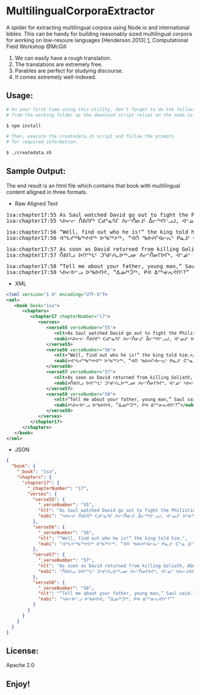 MultilingualCorporaExtractor
============================

A spider for extracting multilingual corpora using Node.io and international bibles. This can be handy for building reasonably sized multilingual corpora for working on low-resoure languages [Henderson 2013] [1], Computational Field Workshop @McGill

1. We can easily have a rough translation.
2. The translations are extremely free.
3. Parables are perfect for studying discourse.
4. It comes extremely well-indexed.

Usage: 
------

```bash
# On your first time using this utility, don't forget to do the following
# from the working folder as the download script relies on the node.io package:

$ npm install
```

```bash
# Then, execute the createdata.sh script and follow the prompts
# for required information.

$ ./createdata.sh
```

Sample Output:
--------------

The end result is an html file which contains that book with multilingual content alligned in three formats.  

* Raw Aligned Text
<pre>
1sa:chapter17:55 As Saul watched David go out to fight the Philistine, he asked Abner, the commander of his army, “Abner, whose son is this young man?”
1sa:chapter17:55 ᓴᐅᓕᓕ ᑍᕕᑎᒥᒃ ᑕᑯᓐᓇᕋᒥ ᐱᓕᔅᑍᓂᒧᑦ ᐂᓕᖅᑎᓪᓗᒍ, ᐋᑉᓄᒧᑦ ᐅᖃᖅᐳᖅ, ᐅᓇᑕᖅᑐᒃᓴᓄᑦ ᐊᖓᔪᖅᑲᐅᔪᒧᑦ, “ᐋᑉᓅ ᑭᐊᖑᓇ ᐃᕐᖕᓂᖓ ᐃᓅᓱᒃᑐᖅ?”
</pre>
<pre>
1sa:chapter17:56 “Well, find out who he is!” the king told him.
1sa:chapter17:56 ᐊᖓᔪᖅᑳᖅᔪᐊᖅ ᐅᖃᖅᐳᖅ, “ᐊᑏ ᖃᐅᔨᒋᐊᓕᕆᑦ ᑭᓇᒧᑦ ᑖᓐᓇ ᐃᕐᖕᓂᕆᔭᐅᖕᒪᖔᑦ ᐃᓅᓱᒃᑐᖅ.”
</pre>
<pre>
1sa:chapter17:57 As soon as David returned from killing Goliath, Abner brought him to Saul with the Philistine’s head still in his hand. 
1sa:chapter17:57 ᑍᕕᑎᓗ ᐅᑎᕐᖕᒪᑦ ᑐᖁᑦᓯᓚᐅᖅᓗᓂ ᐱᓕᔅᑍᓂᒥᐅᒥᒃ, ᐋᑉᓅᑉ ᓴᐅᓕᒧᐊᕈᑎᕚ, ᐱᓕᔅᑍᒥᐅᑕᐅᑉ ᓂᐊᖁᐊᓂᒃ ᑎᒍᒥᐊᖅᑎᓪᓗᒍ. 
</pre>
<pre>
1sa:chapter17:58 “Tell me about your father, young man,” Saul said.
1sa:chapter17:58 ᓴᐅᓕᐅᓪᓗ ᐅᖃᐅᑎᕚ, “ᐃᓅᓱᒃᑑᖅ, ᑭᐊ ᐃᕐᖕᓂᕆᕚᑎᑦ?”
</pre>

* XML
```xml
<?xml version="1.0" encoding="UTF-8"?>
<xml>
   <book book="1sa">
      <chapters>
         <chapter17 chapterNumber="17">
            <verses>
               <verse55 verseNumber="55">
                  <nlt>As Saul watched David go out to fight the Philistine, he asked Abner, the commander of his army, “Abner, whose son is this young man?”</nlt>
                  <eabi>ᓴᐅᓕᓕ ᑍᕕᑎᒥᒃ ᑕᑯᓐᓇᕋᒥ ᐱᓕᔅᑍᓂᒧᑦ ᐂᓕᖅᑎᓪᓗᒍ, ᐋᑉᓄᒧᑦ ᐅᖃᖅᐳᖅ, ᐅᓇᑕᖅᑐᒃᓴᓄᑦ ᐊᖓᔪᖅᑲᐅᔪᒧᑦ, “ᐋᑉᓅ ᑭᐊᖑᓇ ᐃᕐᖕᓂᖓ ᐃᓅᓱᒃᑐᖅ?”</eabi>
               </verse55>
               <verse56 verseNumber="56">
                  <nlt>“Well, find out who he is!” the king told him.</nlt>
                  <eabi>ᐊᖓᔪᖅᑳᖅᔪᐊᖅ ᐅᖃᖅᐳᖅ, “ᐊᑏ ᖃᐅᔨᒋᐊᓕᕆᑦ ᑭᓇᒧᑦ ᑖᓐᓇ ᐃᕐᖕᓂᕆᔭᐅᖕᒪᖔᑦ ᐃᓅᓱᒃᑐᖅ.”</eabi>
               </verse56>
               <verse57 verseNumber="57">
                  <nlt>As soon as David returned from killing Goliath, Abner brought him to Saul with the Philistine’s head still in his hand.</nlt>
                  <eabi>ᑍᕕᑎᓗ ᐅᑎᕐᖕᒪᑦ ᑐᖁᑦᓯᓚᐅᖅᓗᓂ ᐱᓕᔅᑍᓂᒥᐅᒥᒃ, ᐋᑉᓅᑉ ᓴᐅᓕᒧᐊᕈᑎᕚ, ᐱᓕᔅᑍᒥᐅᑕᐅᑉ ᓂᐊᖁᐊᓂᒃ ᑎᒍᒥᐊᖅᑎᓪᓗᒍ.</eabi>
               </verse57>
               <verse58 verseNumber="58">
                  <nlt>“Tell me about your father, young man,” Saul said.</nlt>
                  <eabi>ᓴᐅᓕᐅᓪᓗ ᐅᖃᐅᑎᕚ, “ᐃᓅᓱᒃᑑᖅ, ᑭᐊ ᐃᕐᖕᓂᕆᕚᑎᑦ?”</eabi>
               </verse58>
            </verses>
         </chapter17>
      </chapters>
   </book>
</xml>
```

* JSON
```json
{
  "book": {
    "_book": "1sa",
    "chapters": {
      "chapter17": {
        "_chapterNumber": "17",
        "verses": {
          "verse55": {
            "_verseNumber": "55",
            "nlt": "As Saul watched David go out to fight the Philistine, he asked Abner, the commander of his army, “Abner, whose son is this young man?”",
            "eabi": "ᓴᐅᓕᓕ ᑍᕕᑎᒥᒃ ᑕᑯᓐᓇᕋᒥ ᐱᓕᔅᑍᓂᒧᑦ ᐂᓕᖅᑎᓪᓗᒍ, ᐋᑉᓄᒧᑦ ᐅᖃᖅᐳᖅ, ᐅᓇᑕᖅᑐᒃᓴᓄᑦ ᐊᖓᔪᖅᑲᐅᔪᒧᑦ, “ᐋᑉᓅ ᑭᐊᖑᓇ ᐃᕐᖕᓂᖓ ᐃᓅᓱᒃᑐᖅ?”"
          },
          "verse56": {
            "_verseNumber": "56",
            "nlt": "“Well, find out who he is!” the king told him.",
            "eabi": "ᐊᖓᔪᖅᑳᖅᔪᐊᖅ ᐅᖃᖅᐳᖅ, “ᐊᑏ ᖃᐅᔨᒋᐊᓕᕆᑦ ᑭᓇᒧᑦ ᑖᓐᓇ ᐃᕐᖕᓂᕆᔭᐅᖕᒪᖔᑦ ᐃᓅᓱᒃᑐᖅ.”"
          },
          "verse57": {
            "_verseNumber": "57",
            "nlt": "As soon as David returned from killing Goliath, Abner brought him to Saul with the Philistine’s head still in his hand. ",
            "eabi": "ᑍᕕᑎᓗ ᐅᑎᕐᖕᒪᑦ ᑐᖁᑦᓯᓚᐅᖅᓗᓂ ᐱᓕᔅᑍᓂᒥᐅᒥᒃ, ᐋᑉᓅᑉ ᓴᐅᓕᒧᐊᕈᑎᕚ, ᐱᓕᔅᑍᒥᐅᑕᐅᑉ ᓂᐊᖁᐊᓂᒃ ᑎᒍᒥᐊᖅᑎᓪᓗᒍ. "
          },
          "verse58": {
            "_verseNumber": "58",
            "nlt": "“Tell me about your father, young man,” Saul said.",
            "eabi": "ᓴᐅᓕᐅᓪᓗ ᐅᖃᐅᑎᕚ, “ᐃᓅᓱᒃᑑᖅ, ᑭᐊ ᐃᕐᖕᓂᕆᕚᑎᑦ?”"
          }
        }
      }
    }
  }
}
```

License:
--------

Apache 2.0 


  [1]: http://migmaq.org/wp-content/uploads/2013/04/field_slides.pdf        "Henderson 2013"

Enjoy!
------

